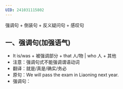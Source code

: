 ```yaml
---
UID: 241031115802
---
```

 强调句 + 倒装句 + 反义疑问句 + 感叹句

## 一、强调句(加强语气)

- It is/was + 被强调部分 + that 人/物 | who 人 + 其他
- 注意：强调句式不能强调谓语动词
- 翻译：就是/真是/确实/务必
- 原句：We will pass the exam in Liaoning next year.
- 强调句：

